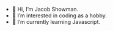 - 👋 Hi, I’m Jacob Showman.
- 👀 I’m interested in coding as a hobby.
- 🌱 I’m currently learning Javascript.

<!---
Bear4224/Bear4224 is a ✨ special ✨ repository because its `README.md` (this file) appears on your GitHub profile.
You can click the Preview link to take a look at your changes.
--->
